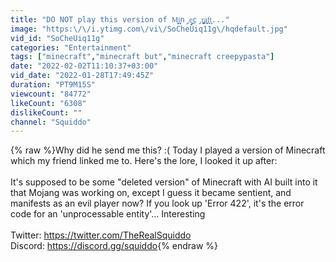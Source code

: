 ```yaml
---
title: "DO NOT play this version of M̝̘͖i̘͔̼n̡̟̘e͎͉͜c̡̦̼r͙̟̪a͍͙̼f̠̟͎t͔͙..."
image: "https:\/\/i.ytimg.com\/vi\/SoCheUiq11g\/hqdefault.jpg"
vid_id: "SoCheUiq11g"
categories: "Entertainment"
tags: ["minecraft","minecraft but","minecraft creepypasta"]
date: "2022-02-02T11:10:37+03:00"
vid_date: "2022-01-28T17:49:45Z"
duration: "PT9M15S"
viewcount: "84772"
likeCount: "6308"
dislikeCount: ""
channel: "Squiddo"
---
```

{% raw %}Why did he send me this? :( Today I played a version of Minecraft which my friend linked me to. Here's the lore, I looked it up after:<br /><br />It's supposed to be some &quot;deleted version&quot; of Minecraft with AI built into it that Mojang was working on, except I guess it became sentient, and manifests as an evil player now? If you look up 'Error 422', it's the error code for an 'unprocessable entity'... Interesting<br /><br />Twitter: <a rel="nofollow" target="blank" href="https://twitter.com/TheRealSquiddo">https://twitter.com/TheRealSquiddo</a><br />Discord: <a rel="nofollow" target="blank" href="https://discord.gg/squiddo">https://discord.gg/squiddo</a>{% endraw %}
